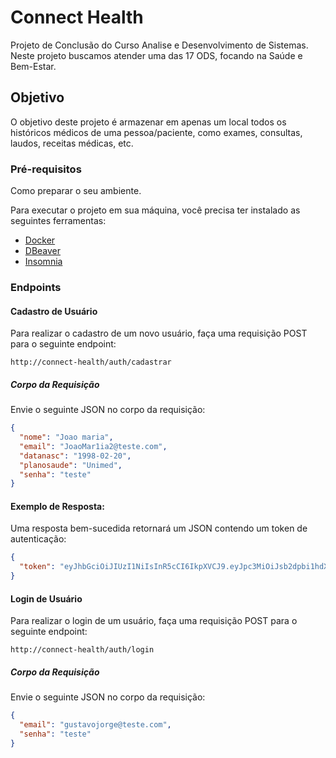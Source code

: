 # Connect Health

Projeto de Conclusão do Curso Analise e Desenvolvimento de Sistemas. Neste projeto buscamos atender uma das 17 ODS, focando na Saúde e Bem-Estar.

## Objetivo

O objetivo deste projeto é armazenar em apenas um local todos os históricos médicos de uma pessoa/paciente, como exames, consultas, laudos, receitas médicas, etc.

### Pré-requisitos

Como preparar o seu ambiente.

Para executar o projeto em sua máquina, você precisa ter instalado as seguintes ferramentas:
* [Docker](https://www.docker.com/products/docker-desktop/)
* [DBeaver](https://dbeaver.io/download/)
* [Insomnia](https://insomnia.rest/download)

### Endpoints

#### Cadastro de Usuário

Para realizar o cadastro de um novo usuário, faça uma requisição POST para o seguinte endpoint:

`http://connect-health/auth/cadastrar`

##### Corpo da Requisição

Envie o seguinte JSON no corpo da requisição:

```json
{
  "nome": "Joao maria",
  "email": "JoaoMar1ia2@teste.com",
  "datanasc": "1998-02-20",
  "planosaude": "Unimed",
  "senha": "teste"
}
```
#### Exemplo de Resposta:
Uma resposta bem-sucedida retornará um JSON contendo um token de autenticação:
```json
{
  "token": "eyJhbGciOiJIUzI1NiIsInR5cCI6IkpXVCJ9.eyJpc3MiOiJsb2dpbi1hdXRoLWFwaSIsInN1YiI6IkpvYW9NYXIxaWEyQHRlc3RlLmNvbSIsImV4cCI6MTcxNjY2MTAzNn0.ZplPS4d6_WOvvibpnnsQgIbwI3KHEdIgYzFOrf3T74s"
}
```

#### Login de Usuário

Para realizar o login de um usuário, faça uma requisição POST para o seguinte endpoint:

`http://connect-health/auth/login`

##### Corpo da Requisição

Envie o seguinte JSON no corpo da requisição:

```json
{
  "email": "gustavojorge@teste.com",
  "senha": "teste"
}

